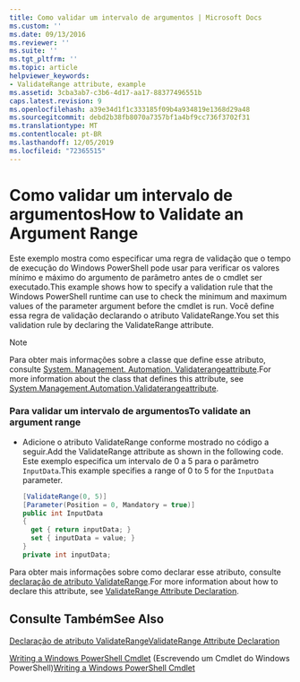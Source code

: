 ```yaml
---
title: Como validar um intervalo de argumentos | Microsoft Docs
ms.custom: ''
ms.date: 09/13/2016
ms.reviewer: ''
ms.suite: ''
ms.tgt_pltfrm: ''
ms.topic: article
helpviewer_keywords:
- ValidateRange attribute, example
ms.assetid: 3cba3ab7-c3b6-4d17-aa17-88377496551b
caps.latest.revision: 9
ms.openlocfilehash: a39e34d1f1c333185f09b4a934819e1368d29a48
ms.sourcegitcommit: debd2b38fb8070a7357bf1a4bf9cc736f3702f31
ms.translationtype: MT
ms.contentlocale: pt-BR
ms.lasthandoff: 12/05/2019
ms.locfileid: "72365515"
---
```

# <a name="how-to-validate-an-argument-range"></a><span data-ttu-id="61d4b-102">Como validar um intervalo de argumentos</span><span class="sxs-lookup"><span data-stu-id="61d4b-102">How to Validate an Argument Range</span></span>

<span data-ttu-id="61d4b-103">Este exemplo mostra como especificar uma regra de validação que o tempo de execução do Windows PowerShell pode usar para verificar os valores mínimo e máximo do argumento de parâmetro antes de o cmdlet ser executado.</span><span class="sxs-lookup"><span data-stu-id="61d4b-103">This example shows how to specify a validation rule that the Windows PowerShell runtime can use to check the minimum and maximum values of the parameter argument before the cmdlet is run.</span></span> <span data-ttu-id="61d4b-104">Você define essa regra de validação declarando o atributo ValidateRange.</span><span class="sxs-lookup"><span data-stu-id="61d4b-104">You set this validation rule by declaring the ValidateRange attribute.</span></span>

> [!NOTE]
> <span data-ttu-id="61d4b-105">Para obter mais informações sobre a classe que define esse atributo, consulte [System. Management. Automation. Validaterangeattribute](/dotnet/api/System.Management.Automation.ValidateRangeAttribute).</span><span class="sxs-lookup"><span data-stu-id="61d4b-105">For more information about the class that defines this attribute, see [System.Management.Automation.Validaterangeattribute](/dotnet/api/System.Management.Automation.ValidateRangeAttribute).</span></span>

### <a name="to-validate-an-argument-range"></a><span data-ttu-id="61d4b-106">Para validar um intervalo de argumentos</span><span class="sxs-lookup"><span data-stu-id="61d4b-106">To validate an argument range</span></span>

- <span data-ttu-id="61d4b-107">Adicione o atributo ValidateRange conforme mostrado no código a seguir.</span><span class="sxs-lookup"><span data-stu-id="61d4b-107">Add the ValidateRange attribute as shown in the following code.</span></span> <span data-ttu-id="61d4b-108">Este exemplo especifica um intervalo de 0 a 5 para o parâmetro `InputData`.</span><span class="sxs-lookup"><span data-stu-id="61d4b-108">This example specifies a range of 0 to 5 for the `InputData` parameter.</span></span>

    ```csharp
    [ValidateRange(0, 5)]
    [Parameter(Position = 0, Mandatory = true)]
    public int InputData
    {
      get { return inputData; }
      set { inputData = value; }
    }
    private int inputData;
    ```

<span data-ttu-id="61d4b-109">Para obter mais informações sobre como declarar esse atributo, consulte [declaração de atributo ValidateRange](./validaterange-attribute-declaration.md).</span><span class="sxs-lookup"><span data-stu-id="61d4b-109">For more information about how to declare this attribute, see [ValidateRange Attribute Declaration](./validaterange-attribute-declaration.md).</span></span>

## <a name="see-also"></a><span data-ttu-id="61d4b-110">Consulte Também</span><span class="sxs-lookup"><span data-stu-id="61d4b-110">See Also</span></span>

[<span data-ttu-id="61d4b-111">Declaração de atributo ValidateRange</span><span class="sxs-lookup"><span data-stu-id="61d4b-111">ValidateRange Attribute Declaration</span></span>](./validaterange-attribute-declaration.md)

<span data-ttu-id="61d4b-112">[Writing a Windows PowerShell Cmdlet](./writing-a-windows-powershell-cmdlet.md) (Escrevendo um Cmdlet do Windows PowerShell)</span><span class="sxs-lookup"><span data-stu-id="61d4b-112">[Writing a Windows PowerShell Cmdlet](./writing-a-windows-powershell-cmdlet.md)</span></span>
